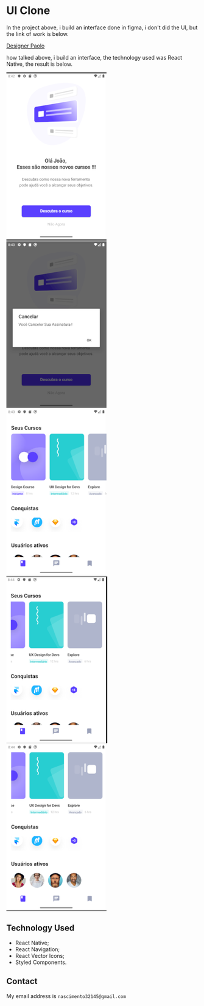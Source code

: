 # UI Clone

In the project above, i build an interface done in figma, i don't did the UI, but the link of work is below.

[Designer Paolo](https://www.figmafinder.com/figma-learning-mobile-app-ui/)

how talked above, i build an interface, the technology used was React Native, the result is below.

![Print 1](prints/print01.png)
![Print 2](prints/print02.png)
![Print 3](prints/print03.png)
![Print 4](prints/print04.png)
![Print 5](prints/print05.png)

## Technology Used

- React Native;
- React Navigation;
- React Vector Icons;
- Styled Components.

## Contact

My email address is `nascimento32145@gmail.com`
